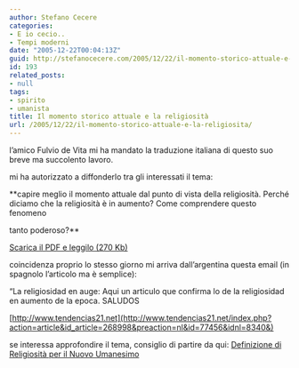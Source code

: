 ```yaml
---
author: Stefano Cecere
categories:
- E io cecio..
- Tempi moderni
date: "2005-12-22T00:04:13Z"
guid: http://stefanocecere.com/2005/12/22/il-momento-storico-attuale-e-la-religiosita/
id: 193
related_posts:
- null
tags:
- spirito
- umanista
title: Il momento storico attuale e la religiosità
url: /2005/12/22/il-momento-storico-attuale-e-la-religiosita/
---
```


<a href='/wp-content/MomentoattualeReligiosita.pdf' title='' target='_blank'><img src='/wp-content/religiosita_arco.jpg' alt='' align='left' /></a>l&#8217;amico Fulvio de Vita mi ha mandato la traduzione italiana di questo suo breve ma succolento lavoro.
  
mi ha autorizzato a diffonderlo tra gli interessati il tema:

**capire meglio il momento attuale dal punto di vista della religiosità. Perché diciamo che la religiosità è in aumento? Come comprendere questo fenomeno
  
tanto poderoso?** 

<a href='/wp-content/MomentoattualeReligiosita.pdf' title='' target='_blank'>Scarica il PDF e leggilo (270 Kb)</a>

coincidenza proprio lo stesso giorno mi arriva dall&#8217;argentina questa email (in spagnolo l&#8217;articolo ma è semplice):
  
&#8220;La religiosidad en auge: Aqui un articulo que confirma lo de la religiosidad en aumento de la epoca. SALUDOS
  
[http://www.tendencias21.net](http://www.tendencias21.net/index.php?action=article&id_article=268998&preaction=nl&id=77456&idnl=8340&)

se interessa approfondire il tema, consiglio di partire da qui: [Definizione di Religiosità per il Nuovo Umanesimo](http://www.clum.net/md/mod-Encyclopedia-displayterm-id-360-vid-2.html)